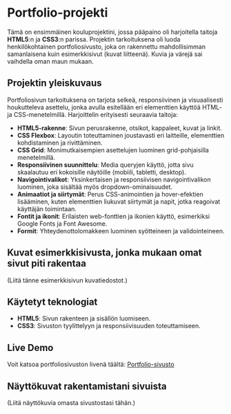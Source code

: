 # Portfolio-projekti

Tämä on ensimmäinen kouluprojektini, jossa pääpaino oli harjoitella taitoja **HTML5**:n ja **CSS3**:n parissa. Projektin tarkoituksena oli luoda henkilökohtainen portfoliosivusto, joka on rakennettu mahdollisimman samanlaisena kuin esimerkkisivut (kuvat liitteenä). Kuvia ja värejä sai vaihdella oman maun mukaan.

## Projektin yleiskuvaus

Portfoliosivun tarkoituksena on tarjota selkeä, responsiivinen ja visuaalisesti houkutteleva asettelu, jonka avulla esitellään eri elementtien käyttöä HTML- ja CSS-menetelmillä. Harjoittelin erityisesti seuraavia taitoja:

- **HTML5-rakenne**: Sivun perusrakenne, otsikot, kappaleet, kuvat ja linkit.
- **CSS Flexbox**: Layoutin toteuttaminen joustavasti eri laitteille, elementtien kohdistaminen ja rivittäminen.
- **CSS Grid**: Monimutkaisempien asettelujen luominen grid-pohjaisilla menetelmillä.
- **Responsiivinen suunnittelu**: Media queryjen käyttö, jotta sivu skaalautuu eri kokoisille näytöille (mobiili, tabletti, desktop).
- **Navigointivalikot**: Yksinkertaisen ja responsiivisen navigointivalikon luominen, joka sisältää myös dropdown-ominaisuudet.
- **Animaatiot ja siirtymät**: Perus CSS-animointien ja hover-efektien lisääminen, kuten elementtien liukuvat siirtymät ja napit, jotka reagoivat käyttäjän toimintaan.
- **Fontit ja ikonit**: Erilaisten web-fonttien ja ikonien käyttö, esimerkiksi Google Fonts ja Font Awesome.
- **Formit**: Yhteydenottolomakkeen luominen syötteineen ja validointeineen.

## Kuvat esimerkkisivusta, jonka mukaan omat sivut piti rakentaa

(Liitä tänne esimerkkisivun kuvatiedostot.)

## Käytetyt teknologiat

- **HTML5**: Sivun rakenteen ja sisällön luomiseen.
- **CSS3**: Sivuston tyylittelyyn ja responsiivisuuden toteuttamiseen.

## Live Demo

Voit katsoa portfoliosivuston livenä täältä: [Portfolio-sivusto](https://saima445.github.io/portfolio-saima)

## Näyttökuvat rakentamistani sivuista

(Liitä näyttökuvia omasta sivustostasi tähän.)
